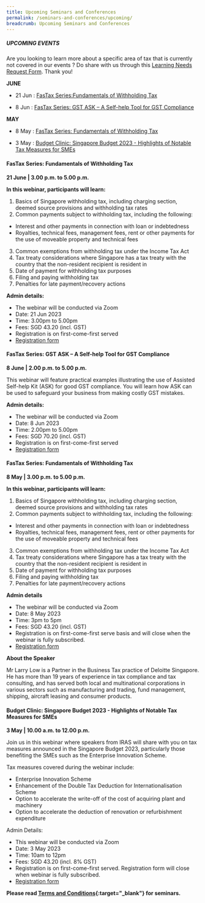 ```yaml
---
title: Upcoming Seminars and Conferences
permalink: /seminars-and-conferences/upcoming/
breadcrumb: Upcoming Seminars and Conferences
---
```

##### **UPCOMING EVENTS**
Are you looking to learn more about a specific area of tax that is currently not covered in our events ? 
Do share with us through this [Learning Needs Request Form](https://form.gov.sg/5d2c51283703d80011e52615). Thank you!

**JUNE**

* 21 Jun : [FasTax Series:Fundamentals of Withholding Tax](#21jun-ta-id)

* 8 Jun : [FasTax Series: GST ASK – A Self-help Tool for GST Compliance](#8jun-ta-id)

**MAY**

* 8 May : [FasTax Series: Fundamentals of Withholding Tax](#8may-ta-id)

* 3 May : [Budget Clinic: Singapore Budget 2023 - Highlights of Notable Tax Measures for SMEs](/seminars-and-conferences/upcoming/#3may-ta-id)

<a id="21jun-ta-id"></a>
#### **FasTax Series: Fundamentals of Withholding Tax**
**21 June | 3.00 p.m. to 5.00 p.m.**

**In this webinar, participants will learn:**
1. Basics of Singapore withholding tax, including charging section, deemed source provisions and withholding tax rates
2. Common payments subject to withholding tax, including the following:
- Interest and other payments in connection with loan or indebtedness
- Royalties, technical fees, management fees, rent or other payments for the use of moveable property and technical fees
3. Common exemptions from withholding tax under the Income Tax Act
4. Tax treaty considerations where Singapore has a tax treaty with the country that the non-resident recipient is resident in
5. Date of payment for withholding tax purposes
6. Filing and paying withholding tax
7. Penalties for late payment/recovery actions

**Admin details:**

*   The webinar will be conducted via Zoom
*   Date: 21 Jun 2023
*   Time: 3.00pm to 5.00pm
*   Fees: SGD 43.20 (incl. GST)
*   Registration is on first-come-first served
*   [Registration form](https://form.gov.sg/645cbf441a3d9500125a9973)

<a id="8jun-ta-id"></a>
#### **FasTax Series: GST ASK – A Self-help Tool for GST Compliance**
**8 June | 2.00 p.m. to 5.00 p.m.**

This webinar will feature practical examples illustrating the use of Assisted Self-help Kit (ASK) for good GST compliance. You will learn how ASK can be used to safeguard your business from making costly GST mistakes.

**Admin details:**

*   The webinar will be conducted via Zoom
*   Date: 8 Jun 2023
*   Time: 2.00pm to 5.00pm
*   Fees: SGD 70.20 (incl. GST)
*   Registration is on first-come-first served
*   [Registration form](https://form.gov.sg/645cb60bb2c6d50013986e66)

<a id="8may-ta-id"></a>
#### **FasTax Series: Fundamentals of Withholding Tax**
**8 May | 3.00 p.m. to 5.00 p.m.**

**In this webinar, participants will learn:**
1. Basics of Singapore withholding tax, including charging section, deemed source provisions and withholding tax rates
2. Common payments subject to withholding tax, including the following:
- Interest and other payments in connection with loan or indebtedness
- Royalties, technical fees, management fees, rent or other payments for the use of moveable property and technical fees
3. Common exemptions from withholding tax under the Income Tax Act
4. Tax treaty considerations where Singapore has a tax treaty with the country that the non-resident recipient is resident in
5. Date of payment for withholding tax purposes
6. Filing and paying withholding tax
7. Penalties for late payment/recovery actions

**Admin details**

* The webinar will be conducted via Zoom
* Date: 8 May 2023
* Time: 3pm to 5pm
* Fees: SGD 43.20 (incl. GST)
* Registration is on first-come-first serve basis and will close when the webinar is fully subscribed.
* [Registration form](https://form.gov.sg/642275524422e90012527efe)

**About the Speaker**

Mr Larry Low is a Partner in the Business Tax practice of Deloitte Singapore. He has more than 19 years of experience in tax compliance and tax consulting, and has served both local and multinational corporations in various sectors such as manufacturing and trading, fund management, shipping, aircraft leasing and consumer products.

<a id="3may-ta-id"></a>
#### **Budget Clinic: Singapore Budget 2023 - Highlights of Notable Tax Measures for SMEs**
**3 May | 10.00 a.m. to 12.00 p.m.**

Join us in this webinar where speakers from IRAS will share with you on tax measures announced in the Singapore Budget 2023, particularly those benefiting the SMEs such as the Enterprise Innovation Scheme.

Tax measures covered during the webinar include:
* Enterprise Innovation Scheme
* Enhancement of the Double Tax Deduction for Internationalisation Scheme
* Option to accelerate the write-off of the cost of acquiring plant and machinery
* Option to accelerate the deduction of renovation or refurbishment expenditure

Admin Details:
* This webinar will be conducted via Zoom
* Date: 3 May 2023
* Time: 10am to 12pm
* Fees: SGD 43.20 (incl. 8% GST)
* Registration is on first-come-first served. Registration form will close when webinar is fully subscribed.
* [Registration form](https://form.gov.sg/64226ff887c4320012880570)



**Please read [Terms and Conditions](https://production-iras-tax-academy.netlify.com/executive-tax-programmes/terms-and-conditions/){:target="_blank"} for seminars.**